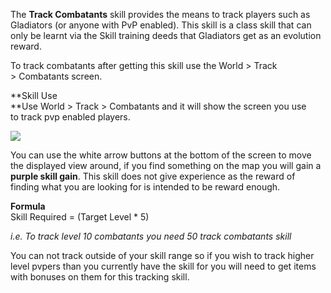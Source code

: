 The **Track Combatants** skill provides the means to track players such as Gladiators (or anyone with PvP enabled). This skill is a class skill that can only be learnt via the Skill training deeds that Gladiators get as an evolution reward.

To track combatants after getting this skill use the World > Track > Combatants screen.

**Skill Use  
**Use World > Track > Combatants and it will show the screen you use to track pvp enabled players.

[![](https://lohcdn.com/images/t_trackbeasts.jpg)](https://lohcdn.com/images/trackbeasts.jpg)

You can use the white arrow buttons at the bottom of the screen to move the displayed view around, if you find something on the map you will gain a **purple skill gain**. This skill does not give experience as the reward of finding what you are looking for is intended to be reward enough.

**Formula**  
Skill Required = (Target Level \* 5)

_i.e. To track level 10 combatants you need 50 track combatants skill_

You can not track outside of your skill range so if you wish to track higher level pvpers than you currently have the skill for you will need to get items with bonuses on them for this tracking skill.